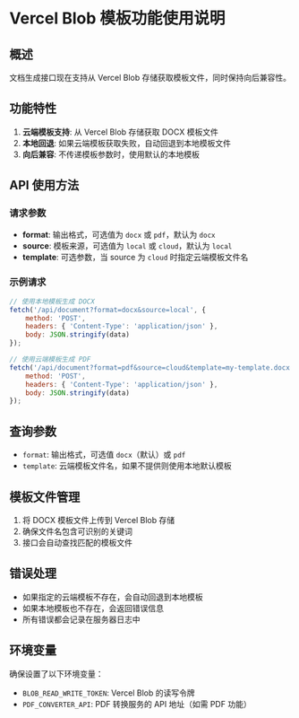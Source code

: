 # Vercel Blob 模板功能使用说明

## 概述

文档生成接口现在支持从 Vercel Blob 存储获取模板文件，同时保持向后兼容性。

## 功能特性

1. **云端模板支持**: 从 Vercel Blob 存储获取 DOCX 模板文件
2. **本地回退**: 如果云端模板获取失败，自动回退到本地模板文件
3. **向后兼容**: 不传递模板参数时，使用默认的本地模板

## API 使用方法

### 请求参数

- **format**: 输出格式，可选值为 `docx` 或 `pdf`，默认为 `docx`
- **source**: 模板来源，可选值为 `local` 或 `cloud`，默认为 `local`
- **template**: 可选参数，当 source 为 `cloud` 时指定云端模板文件名

### 示例请求

```javascript
// 使用本地模板生成 DOCX
fetch('/api/document?format=docx&source=local', {
    method: 'POST',
    headers: { 'Content-Type': 'application/json' },
    body: JSON.stringify(data)
});

// 使用云端模板生成 PDF
fetch('/api/document?format=pdf&source=cloud&template=my-template.docx', {
    method: 'POST',
    headers: { 'Content-Type': 'application/json' },
    body: JSON.stringify(data)
});
```

## 查询参数

- `format`: 输出格式，可选值 `docx`（默认）或 `pdf`
- `template`: 云端模板文件名，如果不提供则使用本地默认模板

## 模板文件管理

1. 将 DOCX 模板文件上传到 Vercel Blob 存储
2. 确保文件名包含可识别的关键词
3. 接口会自动查找匹配的模板文件

## 错误处理

- 如果指定的云端模板不存在，会自动回退到本地模板
- 如果本地模板也不存在，会返回错误信息
- 所有错误都会记录在服务器日志中

## 环境变量

确保设置了以下环境变量：

- `BLOB_READ_WRITE_TOKEN`: Vercel Blob 的读写令牌
- `PDF_CONVERTER_API`: PDF 转换服务的 API 地址（如需 PDF 功能）
